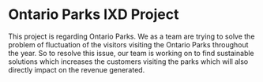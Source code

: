# Ontario Parks IXD Project
This project is regarding Ontario Parks. We as a team are trying to solve the problem of fluctuation of the visitors visiting the Ontario Parks throughout the year. So to resolve this issue, our team is working on to find sustainable solutions which increases the customers visiting the parks which will also directly impact on the revenue generated.
